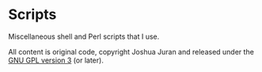 Scripts
=======

Miscellaneous shell and Perl scripts that I use.

All content is original code, copyright Joshua Juran and released under the [GNU GPL version 3][GPL] (or later).

[GPL]:  <GPLv3.txt>

